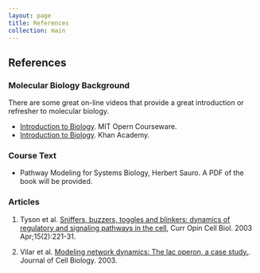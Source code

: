 ```yaml
---
layout: page
title: References
collection: main
---
```


## References

### Molecular Biology Background
There are some great on-line videos that provide a great
introduction or refresher to molecular biology.

- [Introduction to Biology](https://ocw.mit.edu/courses/biology/7-012-introduction-to-biology-fall-2004/). MIT Opern Courseware.
- [Introduction to Biology](https://www.khanacademy.org/science/high-school-biology). Khan Academy.

### Course Text

- Pathway Modeling for Systems Biology, Herbert Sauro. A PDF of the book will be provided.

### Articles

1. Tyson et al. [Sniffers, buzzers, toggles and blinkers: dynamics of regulatory and signaling pathways in the cell](https://www.ncbi.nlm.nih.gov/pubmed/12648679),
Curr Opin Cell Biol. 2003 Apr;15(2):221-31.

1.  Vilar et al. [Modeling network dynamics: 
The lac operon, a case study.](https://www.ncbi.nlm.nih.gov/pmc/articles/PMC2172934/). Journal of Cell Biology. 2003.

